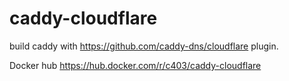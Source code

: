 # caddy-cloudflare
build caddy with https://github.com/caddy-dns/cloudflare plugin.

Docker hub https://hub.docker.com/r/c403/caddy-cloudflare
